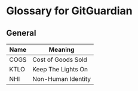 # Glossary for GitGuardian

## General

Name | Meaning
-----|-------------------
COGS | Cost of Goods Sold
KTLO | Keep The Lights On
NHI  | Non-Human Identity
